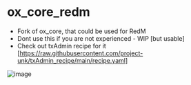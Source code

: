 # ox_core_redm
* Fork of ox_core, that could be used for RedM
* Dont use this if you are not experienced - WIP [but usable]
* Check out txAdmin recipe for it [https://raw.githubusercontent.com/project-unk/txAdmin_recipe/main/recipe.yaml]

![image](https://user-images.githubusercontent.com/19749031/177045906-37ba2f49-3722-46a3-9a23-37c0e1e01d57.png)
